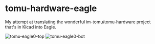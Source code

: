 # tomu-hardware-eagle

My attempt at translating the wonderful im-tomu/tomu-hardware project that's in Kicad into Eagle.


![tomu-eagle0-top](./docs/tomu-eagle0-top.png)
![tomu-eagle0-bot](./docs/tomu-eagle0-bot.png)
